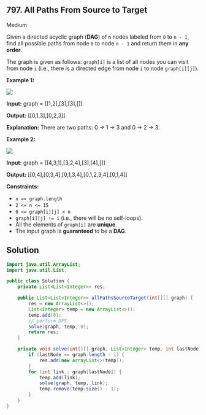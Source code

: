 ## 797\. All Paths From Source to Target

Medium

Given a directed acyclic graph (**DAG**) of `n` nodes labeled from `0` to `n - 1`, find all possible paths from node `0` to node `n - 1` and return them in **any order**.

The graph is given as follows: `graph[i]` is a list of all nodes you can visit from node `i` (i.e., there is a directed edge from node `i` to node `graph[i][j]`).

**Example 1:**

![](https://assets.leetcode.com/uploads/2020/09/28/all_1.jpg)

**Input:** graph = [[1,2],[3],[3],[]]

**Output:** [[0,1,3],[0,2,3]]

**Explanation:** There are two paths: 0 -> 1 -> 3 and 0 -> 2 -> 3. 

**Example 2:**

![](https://assets.leetcode.com/uploads/2020/09/28/all_2.jpg)

**Input:** graph = [[4,3,1],[3,2,4],[3],[4],[]]

**Output:** [[0,4],[0,3,4],[0,1,3,4],[0,1,2,3,4],[0,1,4]] 

**Constraints:**

*   `n == graph.length`
*   `2 <= n <= 15`
*   `0 <= graph[i][j] < n`
*   `graph[i][j] != i` (i.e., there will be no self-loops).
*   All the elements of `graph[i]` are **unique**.
*   The input graph is **guaranteed** to be a **DAG**.

## Solution

```java
import java.util.ArrayList;
import java.util.List;

public class Solution {
    private List<List<Integer>> res;

    public List<List<Integer>> allPathsSourceTarget(int[][] graph) {
        res = new ArrayList<>();
        List<Integer> temp = new ArrayList<>();
        temp.add(0);
        // perform DFS
        solve(graph, temp, 0);
        return res;
    }

    private void solve(int[][] graph, List<Integer> temp, int lastNode) {
        if (lastNode == graph.length - 1) {
            res.add(new ArrayList<>(temp));
        }
        for (int link : graph[lastNode]) {
            temp.add(link);
            solve(graph, temp, link);
            temp.remove(temp.size() - 1);
        }
    }
}
```